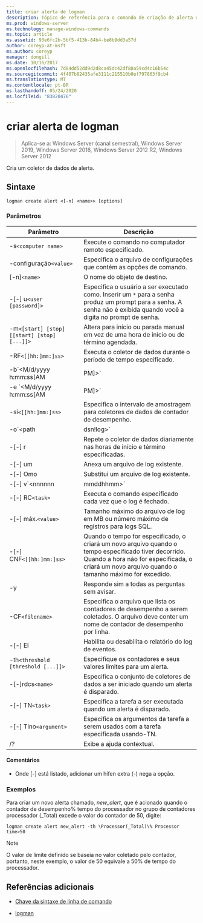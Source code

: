 ```yaml
---
title: criar alerta de logman
description: Tópico de referência para o comando de criação de alerta do logman, que cria um coletor de dados de alerta.
ms.prod: windows-server
ms.technology: manage-windows-commands
ms.topic: article
ms.assetid: 93e6fc2b-5bf5-413b-84b4-be8b9dd3a57d
author: coreyp-at-msft
ms.author: coreyp
manager: dongill
ms.date: 10/16/2017
ms.openlocfilehash: 7d84dd52dd9d2d8ca45dc42df88a59cd4c16b54c
ms.sourcegitcommit: 4f407b82435afe3111c215510b0ef797863f9cb4
ms.translationtype: MT
ms.contentlocale: pt-BR
ms.lasthandoff: 05/24/2020
ms.locfileid: "83820476"
---
```

# <a name="logman-create-alert"></a>criar alerta de logman

> Aplica-se a: Windows Server (canal semestral), Windows Server 2019, Windows Server 2016, Windows Server 2012 R2, Windows Server 2012

Cria um coletor de dados de alerta.

## <a name="syntax"></a>Sintaxe

```
logman create alert <[-n] <name>> [options]
```

### <a name="parameters"></a>Parâmetros

| Parâmetro | Descrição |
| --------- | ----------- |
| -s`<computer name>` | Execute o comando no computador remoto especificado. |
| -configuração`<value>` | Especifica o arquivo de configurações que contém as opções de comando. |
| [-n]`<name>` | O nome do objeto de destino. |
| -[-] u`<user [password]>` | Especifica o usuário a ser executado como. Inserir um `*` para a senha produz um prompt para a senha. A senha não é exibida quando você a digita no prompt de senha. |
| -m`<[start] [stop] [[start] [stop] [...]]>` | Altera para início ou parada manual em vez de uma hora de início ou de término agendada. |
| -RF`<[[hh:]mm:]ss>` | Executa o coletor de dados durante o período de tempo especificado. |
| -b`<M/d/yyyy h:mm:ss[AM|PM]>` | Inicia a coleta de dados no horário especificado. |
| -e `<M/d/yyyy h:mm:ss[AM|PM]>` | Encerra a coleta de dados no tempo especificado. |
| -si`<[[hh:]mm:]ss>` | Especifica o intervalo de amostragem para coletores de dados de contador de desempenho. |
| -o`<path|dsn!log>` | Especifica o arquivo de log de saída ou o DSN e o nome do conjunto de logs em um banco de dados SQL. |
| -[-] r | Repete o coletor de dados diariamente nas horas de início e término especificadas. |
| -[-] um | Anexa um arquivo de log existente. |
| -[-] Omo | Substitui um arquivo de log existente. |
| -[-] v`<nnnnnn|mmddhhmm>` | Anexa informações de controle de versão do arquivo ao final do nome do arquivo de log. |
| -[-] RC`<task>` | Executa o comando especificado cada vez que o log é fechado. |
| -[-] máx.`<value>` | Tamanho máximo do arquivo de log em MB ou número máximo de registros para logs SQL. |
| -[-] CNF`<[[hh:]mm:]ss>` | Quando o tempo for especificado, o criará um novo arquivo quando o tempo especificado tiver decorrido. Quando a hora não for especificada, o criará um novo arquivo quando o tamanho máximo for excedido. |
| -y | Responde sim a todas as perguntas sem avisar. |
| -CF`<filename>` | Especifica o arquivo que lista os contadores de desempenho a serem coletados. O arquivo deve conter um nome de contador de desempenho por linha. |
| -[-] El | Habilita ou desabilita o relatório do log de eventos. |
| -th`<threshold [threshold [...]]>` | Especifique os contadores e seus valores limites para um alerta. |
| -[-]rdcs`<name>` | Especifica o conjunto de coletores de dados a ser iniciado quando um alerta é disparado. |
| -[-] TN`<task>` | Especifica a tarefa a ser executada quando um alerta é disparado. |
| -[-] Tino`<argument>` | Especifica os argumentos da tarefa a serem usados com a tarefa especificada usando-TN. |
| /? | Exibe a ajuda contextual. |

#### <a name="remarks"></a>Comentários

- Onde [-] está listado, adicionar um hífen extra (-) nega a opção.

### <a name="examples"></a>Exemplos

Para criar um novo alerta chamado, *new_alert*, que é acionado quando o contador de desempenho% tempo do processador no grupo de contadores processador (_Total) excede o valor do contador de 50, digite:

```
logman create alert new_alert -th \Processor(_Total)\% Processor time>50
```

> [!NOTE]
> O valor de limite definido se baseia no valor coletado pelo contador, portanto, neste exemplo, o valor de 50 equivale a 50% de tempo do processador.

## <a name="additional-references"></a>Referências adicionais

- [Chave da sintaxe de linha de comando](command-line-syntax-key.md)

- [logman](logman.md)
